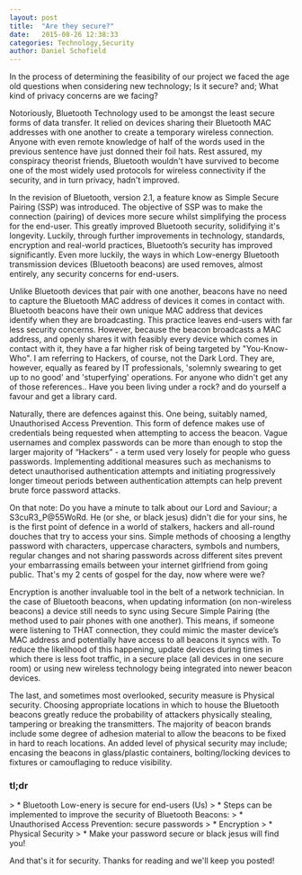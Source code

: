 ```yaml
---
layout: post
title:  "Are they secure?"
date:   2015-08-26 12:38:33
categories: Technology,Security
author: Daniel Schofield
---
```


In the process of determining the feasibility of our project we faced the age old questions when considering new technology; Is it secure? and; What kind of privacy concerns are we facing?

Notoriously, Bluetooth Technology used to be amongst the least secure forms of data transfer. It relied on devices sharing their Bluetooth MAC addresses with one another to create a temporary wireless connection. Anyone with even remote knowledge of half of the words used in the previous sentence have just donned their foil hats. Rest assured, my conspiracy theorist friends, Bluetooth wouldn't have survived to become one of the most widely used protocols for wireless connectivity if the security, and in turn privacy, hadn't improved.

In the revision of Bluetooth, version 2.1, a feature know as Simple Secure Pairing (SSP) was introduced. The objective of SSP was to make the connection (pairing) of devices more secure whilst simplifying the process for the end-user. This greatly improved Bluetooth security, solidifying it's longevity. Luckily, through further improvements in technology, standards, encryption and real-world practices, Bluetooth’s security has improved significantly. Even more luckily, the ways in which Low-energy Bluetooth transmission devices (Bluetooth beacons) are used removes, almost entirely, any security concerns for end-users.

Unlike Bluetooth devices that pair with one another, beacons have no need to capture the Bluetooth MAC address of devices it comes in contact with. Bluetooth beacons have their own unique MAC address that devices identify when they are broadcasting. This practice leaves end-users with far less security concerns.
However, because the beacon broadcasts a MAC address, and openly shares it with feasibly every device which comes in contact with it, they have a far higher risk of being targeted by "You-Know-Who". I am referring to Hackers, of course, not the Dark Lord. They are, however, equally as feared by IT professionals, 'solemnly swearing to get up to no good' and 'stuperfying' operations. For anyone who didn't get any of those references.. Have you been living under a rock? and do yourself a favour and get a library card.

Naturally, there are defences against this. One being, suitably named, Unauthorised Access Prevention. This form of defence makes use of credentials being requested when attempting to access the beacon. Vague usernames and complex passwords can be more than enough to stop the larger majority of “Hackers” - a term used very losely for people who guess passwords. Implementing additional measures such as mechanisms to detect unauthorised authentication attempts and initiating progressively longer timeout periods between authentication attempts can help prevent brute force password attacks.

On that note: Do you have a minute to talk about our Lord and Saviour; a S3cuR3_P@55WoRd. He (or she, or black jesus) didn't die for your sins, he is the first point of defence in a world of stalkers, hackers and all-round douches that try to access your sins. Simple methods of choosing a lengthy password with characters, uppercase characters, symbols and numbers, regular changes and not sharing passwords across different sites prevent your embarrassing emails between your internet girlfriend from going public. That's my 2 cents of gospel for the day, now where were we?

Encryption is another invaluable tool in the belt of a network technician. In the case of Bluetooth beacons, when updating information (on non-wireless beacons) a device still needs to sync using Secure Simple Pairing (the method used to pair phones with one another). This means, if someone were listening to THAT connection, they could mimic the master device’s MAC address and potentially have access to all beacons it syncs with. To reduce the likelihood of this happening, update devices during times in which there is less foot traffic, in a secure place (all devices in one secure room) or using new wireless technology being integrated into newer beacon devices.

The last, and sometimes most overlooked, security measure is Physical security. Choosing appropriate locations in which to house the Bluetooth beacons greatly reduce the probability of attackers physically stealing, tampering or breaking the transmitters. The majority of beacon brands include some degree of adhesion material to allow the beacons to be fixed in hard to reach locations. An added level of physical security may include; encasing the beacons in glass/plastic containers, bolting/locking devices to fixtures or camouflaging to reduce visibility.

<h3>tl;dr</h3>
> * Bluetooth Low-enery is secure for end-users (Us)
> * Steps can be implemented to improve the security of Bluetooth Beacons:
>   * Unauthorised Access Prevention: secure passwords
>   * Encryption
>   * Physical Security
> * Make your password secure or black jesus will find you!

And that's it for security. Thanks for reading and we'll keep you posted!
